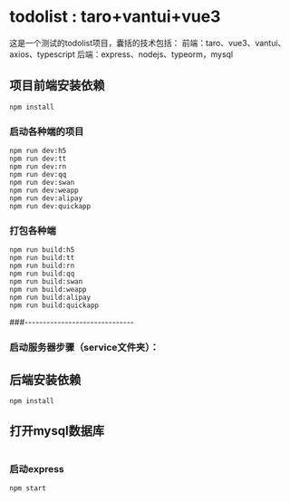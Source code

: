 # todolist : taro+vantui+vue3

这是一个测试的todolist项目，囊括的技术包括：
    前端：taro、vue3、vantui、axios、typescript
    后端：express、nodejs、typeorm，mysql

## 项目前端安装依赖
```
npm install
```

### 启动各种端的项目
```
npm run dev:h5
npm run dev:tt
npm run dev:rn
npm run dev:qq
npm run dev:swan
npm run dev:weapp
npm run dev:alipay
npm run dev:quickapp
```

### 打包各种端
```
npm run build:h5
npm run build:tt
npm run build:rn
npm run build:qq
npm run build:swan
npm run build:weapp
npm run build:alipay
npm run build:quickapp
```

###------------------------------

### 启动服务器步骤（service文件夹）：

## 后端安装依赖
```
npm install
```

## 打开mysql数据库
```

```

### 启动express
```
npm start
```